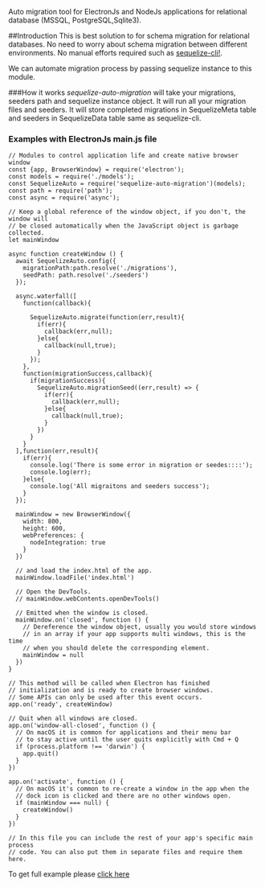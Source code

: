 Auto migration tool for ElectronJs and NodeJs applications for relational database (MSSQL, PostgreSQL,Sqlite3).

##Introduction
This is best solution to for schema migration for relational databases. No need to worry about schema migration between different environments. No manual efforts required such as [sequelize-cli!](https://www.npmjs.com/package/sequelize-cli).

We can automate migration process by passing sequelize instance to this module. 

###How it works
*sequelize-auto-migration* will take your migrations, seeders path and sequelize instance object. It will run all your migration files and seeders. It will store completed migrations in SequelizeMeta table and seeders in SequelizeData table same as sequelize-cli. 

### Examples with ElectronJs main.js file 
```
// Modules to control application life and create native browser window
const {app, BrowserWindow} = require('electron');
const models = require('./models');
const SequelizeAuto = require('sequelize-auto-migration')(models);
const path = require('path');
const async = require('async');

// Keep a global reference of the window object, if you don't, the window will
// be closed automatically when the JavaScript object is garbage collected.
let mainWindow

async function createWindow () {
  await SequelizeAuto.config({
    migrationPath:path.resolve('./migrations'),
    seedPath: path.resolve('./seeders')
  });

  async.waterfall([
    function(callback){
      
      SequelizeAuto.migrate(function(err,result){
        if(err){
          callback(err,null);
        }else{
          callback(null,true);
        }
      });
    },
    function(migrationSuccess,callback){
      if(migrationSuccess){
        SequelizeAuto.migrationSeed((err,result) => {
          if(err){
            callback(err,null);
          }else{
            callback(null,true);
          }
        })
      }
    }
  ],function(err,result){
    if(err){
      console.log('There is some error in migration or seedes::::');
      console.log(err);
    }else{
      console.log('All migraitons and seeders success');
    }
  });

  mainWindow = new BrowserWindow({
    width: 800,
    height: 600,
    webPreferences: {
      nodeIntegration: true
    }
  })

  // and load the index.html of the app.
  mainWindow.loadFile('index.html')

  // Open the DevTools.
  // mainWindow.webContents.openDevTools()

  // Emitted when the window is closed.
  mainWindow.on('closed', function () {
    // Dereference the window object, usually you would store windows
    // in an array if your app supports multi windows, this is the time
    // when you should delete the corresponding element.
    mainWindow = null
  })
}

// This method will be called when Electron has finished
// initialization and is ready to create browser windows.
// Some APIs can only be used after this event occurs.
app.on('ready', createWindow)

// Quit when all windows are closed.
app.on('window-all-closed', function () {
  // On macOS it is common for applications and their menu bar
  // to stay active until the user quits explicitly with Cmd + Q
  if (process.platform !== 'darwin') {
    app.quit()
  }
})

app.on('activate', function () {
  // On macOS it's common to re-create a window in the app when the
  // dock icon is clicked and there are no other windows open.
  if (mainWindow === null) {
    createWindow()
  }
})

// In this file you can include the rest of your app's specific main process
// code. You can also put them in separate files and require them here.

```
To get full example please [click here](https://github.com/medaamarnadh/sequelize-migration/tree/master/examples)